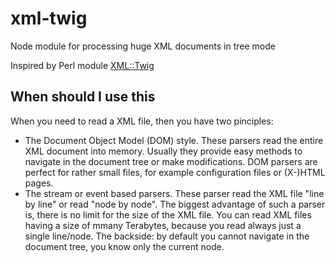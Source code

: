 # xml-twig
Node module for processing huge XML documents in tree mode

Inspired by Perl module [XML::Twig](https://metacpan.org/pod/XML::Twig)

## When should I use this 
When you need to read a XML file, then you have two pinciples:
* The Document Object Model (DOM) style. These parsers read the entire XML document into memory. Usually they provide easy methods to navigate in the document tree or make modifications. DOM parsers are perfect for rather small files, for example configuration files or (X-)HTML pages.
* The stream or event based parsers. These parser read the XML file "line by line" or read "node by node". The biggest advantage of such a parser is, there is no limit for the size of the XML file. You can read XML files having a size of mmany Terabytes, because you read always just a single line/node. The backside: by default you cannot navigate in the document tree, you know only the current node.




